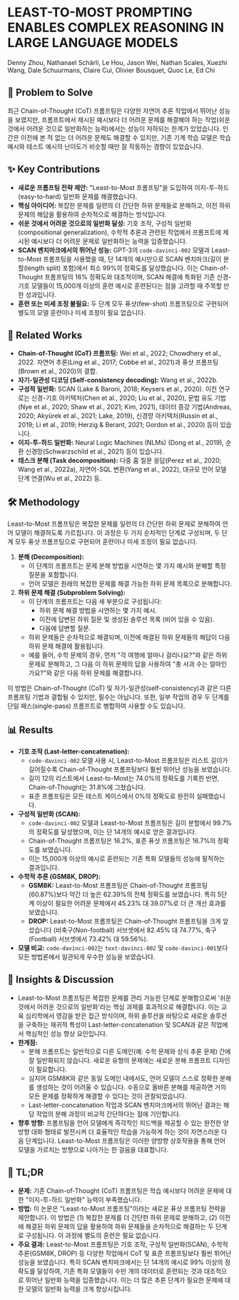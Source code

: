 # LEAST-TO-MOST PROMPTING ENABLES COMPLEX REASONING IN LARGE LANGUAGE MODELS

Denny Zhou, Nathanael Schärli, Le Hou, Jason Wei, Nathan Scales, Xuezhi Wang, Dale Schuurmans, Claire Cui, Olivier Bousquet, Quoc Le, Ed Chi

## 🧩 Problem to Solve

최근 Chain-of-Thought (CoT) 프롬프팅은 다양한 자연어 추론 작업에서 뛰어난 성능을 보였지만, 프롬프트에서 제시된 예시보다 더 어려운 문제를 해결해야 하는 작업(쉬운 것에서 어려운 것으로 일반화하는 능력)에서는 성능이 저하되는 한계가 있었습니다. 인간은 이전에 본 적 없는 더 어려운 문제도 해결할 수 있지만, 기존 기계 학습 모델은 학습 예시와 테스트 예시의 난이도가 비슷할 때만 잘 작동하는 경향이 있었습니다.

## ✨ Key Contributions

- **새로운 프롬프팅 전략 제안:** "Least-to-Most 프롬프팅"을 도입하여 이지-투-하드(easy-to-hard) 일반화 문제를 해결했습니다.
- **핵심 아이디어:** 복잡한 문제를 일련의 더 간단한 하위 문제들로 분해하고, 이전 하위 문제의 해답을 활용하여 순차적으로 해결하는 방식입니다.
- **쉬운 것에서 어려운 것으로의 일반화 달성:** 기호 조작, 구성적 일반화(compositional generalization), 수학적 추론과 관련된 작업에서 프롬프트에 제시된 예시보다 더 어려운 문제로 일반화하는 능력을 입증했습니다.
- **SCAN 벤치마크에서의 뛰어난 성능:** GPT-3의 `code-davinci-002` 모델과 Least-to-Most 프롬프팅을 사용했을 때, 단 14개의 예시만으로 SCAN 벤치마크(길이 분할(length split) 포함)에서 최소 99%의 정확도를 달성했습니다. 이는 Chain-of-Thought 프롬프팅의 16% 정확도와 대조적이며, SCAN 해결에 특화된 기존 신경-기호 모델들이 15,000개 이상의 훈련 예시로 훈련된다는 점을 고려할 때 주목할 만한 성과입니다.
- **훈련 또는 미세 조정 불필요:** 두 단계 모두 퓨샷(few-shot) 프롬프팅으로 구현되어 별도의 모델 훈련이나 미세 조정이 필요 없습니다.

## 📎 Related Works

- **Chain-of-Thought (CoT) 프롬프팅:** Wei et al., 2022; Chowdhery et al., 2022. 자연어 추론(Ling et al., 2017; Cobbe et al., 2021)과 퓨샷 프롬프팅(Brown et al., 2020)의 결합.
- **자기-일관성 디코딩 (Self-consistency decoding):** Wang et al., 2022b.
- **구성적 일반화:** SCAN (Lake & Baroni, 2018; Keysers et al., 2020). 이전 연구로는 신경-기호 아키텍처(Chen et al., 2020; Liu et al., 2020), 문법 유도 기법(Nye et al., 2020; Shaw et al., 2021; Kim, 2021), 데이터 증강 기법(Andreas, 2020; Akyürek et al., 2021; Lake, 2019), 신경망 아키텍처(Russin et al., 2019; Li et al., 2019; Herzig & Berant, 2021; Gordon et al., 2020) 등이 있습니다.
- **이지-투-하드 일반화:** Neural Logic Machines (NLMs) (Dong et al., 2019), 순환 신경망(Schwarzschild et al., 2021) 등이 있습니다.
- **태스크 분해 (Task decomposition):** 다중 홉 질문 응답(Perez et al., 2020; Wang et al., 2022a), 자연어-SQL 변환(Yang et al., 2022), 대규모 언어 모델 단계 연결(Wu et al., 2022) 등.

## 🛠️ Methodology

Least-to-Most 프롬프팅은 복잡한 문제를 일련의 더 간단한 하위 문제로 분해하여 언어 모델이 해결하도록 가르칩니다. 이 과정은 두 가지 순차적인 단계로 구성되며, 두 단계 모두 퓨샷 프롬프팅으로 구현되어 훈련이나 미세 조정이 필요 없습니다.

1. **분해 (Decomposition):**
   - 이 단계의 프롬프트는 문제 분해 방법을 시연하는 몇 가지 예시와 분해할 특정 질문을 포함합니다.
   - 언어 모델은 원래의 복잡한 문제를 해결 가능한 하위 문제 목록으로 분해합니다.
2. **하위 문제 해결 (Subproblem Solving):**
   - 이 단계의 프롬프트는 다음 세 부분으로 구성됩니다:
     - 하위 문제 해결 방법을 시연하는 몇 가지 예시.
     - 이전에 답변된 하위 질문 및 생성된 솔루션 목록 (비어 있을 수 있음).
     - 다음에 답변할 질문.
   - 하위 문제들은 순차적으로 해결되며, 이전에 해결된 하위 문제들의 해답이 다음 하위 문제 해결에 활용됩니다.
   - 예를 들어, 수학 문제의 경우, 먼저 "각 여행에 얼마나 걸리나요?"와 같은 하위 문제로 분해하고, 그 다음 이 하위 문제의 답을 사용하여 "총 사과 수는 얼마인가요?"와 같은 다음 하위 문제를 해결합니다.

이 방법은 Chain-of-Thought (CoT) 및 자기-일관성(self-consistency)과 같은 다른 프롬프팅 기법과 결합될 수 있지만, 필수는 아닙니다. 또한, 일부 작업의 경우 두 단계를 단일 패스(single-pass) 프롬프트로 병합하여 사용할 수도 있습니다.

## 📊 Results

- **기호 조작 (Last-letter-concatenation):**
  - `code-davinci-002` 모델 사용 시, Least-to-Most 프롬프팅은 리스트 길이가 길어질수록 Chain-of-Thought 프롬프팅보다 훨씬 뛰어난 성능을 보였습니다.
  - 길이 12의 리스트에서 Least-to-Most는 74.0%의 정확도를 기록한 반면, Chain-of-Thought는 31.8%에 그쳤습니다.
  - 표준 프롬프팅은 모든 테스트 케이스에서 0%의 정확도로 완전히 실패했습니다.
- **구성적 일반화 (SCAN):**
  - `code-davinci-002` 모델과 Least-to-Most 프롬프팅은 길이 분할에서 99.7%의 정확도를 달성했으며, 이는 단 14개의 예시로 얻은 결과입니다.
  - Chain-of-Thought 프롬프팅은 16.2%, 표준 퓨샷 프롬프팅은 16.7%의 정확도를 보였습니다.
  - 이는 15,000개 이상의 예시로 훈련되는 기존 특화 모델들의 성능에 필적하는 결과입니다.
- **수학적 추론 (GSM8K, DROP):**
  - **GSM8K:** Least-to-Most 프롬프팅은 Chain-of-Thought 프롬프팅(60.87%)보다 약간 더 높은 62.39%의 전체 정확도를 보였습니다. 특히 5단계 이상이 필요한 어려운 문제에서 45.23% 대 39.07%로 더 큰 개선 효과를 보였습니다.
  - **DROP:** Least-to-Most 프롬프팅은 Chain-of-Thought 프롬프팅을 크게 앞섰습니다 (비축구(Non-football) 서브셋에서 82.45% 대 74.77%, 축구(Football) 서브셋에서 73.42% 대 59.56%).
- **모델 비교:** `code-davinci-002`는 `text-davinci-002` 및 `code-davinci-001`보다 모든 방법론에서 일관되게 우수한 성능을 보였습니다.

## 🧠 Insights & Discussion

- Least-to-Most 프롬프팅은 복잡한 문제를 관리 가능한 단계로 분해함으로써 '쉬운 것에서 어려운 것으로의 일반화'라는 핵심 과제를 효과적으로 해결합니다. 이는 교육 심리학에서 영감을 받은 접근 방식이며, 하위 솔루션을 바탕으로 새로운 솔루션을 구축하는 재귀적 특성이 Last-letter-concatenation 및 SCAN과 같은 작업에서 핵심적인 성능 향상 요인입니다.
- **한계점:**
  - 분해 프롬프트는 일반적으로 다른 도메인(예: 수학 문제와 상식 추론 문제) 간에 잘 일반화되지 않습니다. 새로운 유형의 문제에는 새로운 분해 프롬프트 디자인이 필요합니다.
  - 심지어 GSM8K와 같은 동일 도메인 내에서도, 언어 모델이 스스로 정확한 분해를 생성하는 것이 어려울 수 있습니다. 수동으로 올바른 분해를 제공하면 거의 모든 문제를 정확하게 해결할 수 있다는 것이 관찰되었습니다.
  - Last-letter-concatenation 작업과 SCAN 벤치마크에서의 뛰어난 결과는 해당 작업의 분해 과정이 비교적 간단하다는 점에 기인합니다.
- **향후 방향:** 프롬프팅을 언어 모델에게 즉각적인 피드백을 제공할 수 있는 완전한 양방향 대화 형태로 발전시켜 더 효율적인 학습을 가능하게 하는 것이 자연스러운 다음 단계입니다. Least-to-Most 프롬프팅은 이러한 양방향 상호작용을 통해 언어 모델을 가르치는 방향으로 나아가는 한 걸음을 대표합니다.

## 📌 TL;DR

- **문제:** 기존 Chain-of-Thought (CoT) 프롬프팅은 학습 예시보다 어려운 문제에 대한 "이지-투-하드 일반화" 능력이 부족했습니다.
- **방법:** 이 논문은 "Least-to-Most 프롬프팅"이라는 새로운 퓨샷 프롬프팅 전략을 제안합니다. 이 방법은 (1) 복잡한 문제를 더 간단한 하위 문제로 분해하고, (2) 이전에 해결된 하위 문제의 답을 활용하여 하위 문제들을 순차적으로 해결하는 두 단계로 구성됩니다. 이 과정에 별도의 훈련은 필요 없습니다.
- **주요 결과:** Least-to-Most 프롬프팅은 기호 조작, 구성적 일반화(SCAN), 수학적 추론(GSM8K, DROP) 등 다양한 작업에서 CoT 및 표준 프롬프팅보다 훨씬 뛰어난 성능을 보였습니다. 특히 SCAN 벤치마크에서는 단 14개의 예시로 99% 이상의 정확도를 달성하여, 기존 특화 모델들이 수만 개의 데이터로 훈련되는 것과 대조적으로 뛰어난 일반화 능력을 입증했습니다. 이는 더 많은 추론 단계가 필요한 문제에 대한 모델의 일반화 능력을 크게 향상시킵니다.
